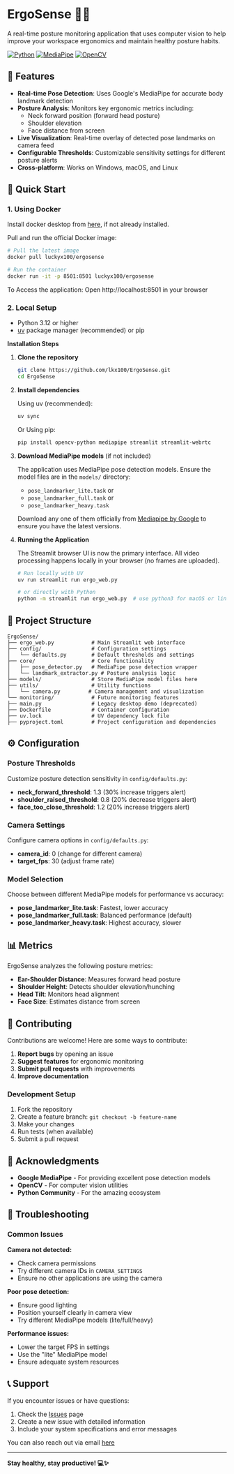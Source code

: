 # ErgoSense 🧘‍♀️

A real-time posture monitoring application that uses computer vision to help improve your workspace ergonomics and maintain healthy posture habits.

[![Python](https://img.shields.io/badge/python-3.12+-blue.svg)](https://www.python.org/downloads/)
[![MediaPipe](https://img.shields.io/badge/MediaPipe-0.10.14+-green.svg)](https://mediapipe.dev/)
[![OpenCV](https://img.shields.io/badge/OpenCV-4.12.0+-red.svg)](https://opencv.org/)

## 🌟 Features

- **Real-time Pose Detection**: Uses Google's MediaPipe for accurate body landmark detection
- **Posture Analysis**: Monitors key ergonomic metrics including:
  - Neck forward position (forward head posture)
  - Shoulder elevation
  - Face distance from screen
- **Live Visualization**: Real-time overlay of detected pose landmarks on camera feed
- **Configurable Thresholds**: Customizable sensitivity settings for different posture alerts
- **Cross-platform**: Works on Windows, macOS, and Linux

## 🚀 Quick Start

### 1. Using Docker
Install docker desktop from [here](https://docs.docker.com/get-started/introduction/get-docker-desktop/), if not already installed.

Pull and run the official Docker image:

```bash
# Pull the latest image
docker pull luckyx100/ergosense

# Run the container
docker run -it -p 8501:8501 luckyx100/ergosense
```

To Access the application:
Open http://localhost:8501 in your browser

### 2. Local Setup

   - Python 3.12 or higher
   - [uv](https://docs.astral.sh/uv/) package manager (recommended) or pip

**Installation Steps**

1. **Clone the repository**
   ```bash
   git clone https://github.com/lkx100/ErgoSense.git
   cd ErgoSense
   ```

2. **Install dependencies**
   
   Using uv (recommended):
   ```bash
   uv sync
   ```
   
   Or Using pip:
   ```bash
   pip install opencv-python mediapipe streamlit streamlit-webrtc
   ```

3. **Download MediaPipe models** (if not included)
   
   The application uses MediaPipe pose detection models. Ensure the model files are in the `models/` directory:
   - `pose_landmarker_lite.task` or
   - `pose_landmarker_full.task` or
   - `pose_landmarker_heavy.task`

   Download any one of them officially from [Mediapipe by Google](https://ai.google.dev/edge/mediapipe/solutions/vision/pose_landmarker) to ensure you have the latest versions.

4. **Running the Application**

   The Streamlit browser UI is now the primary interface. All video processing happens locally in your browser (no frames are uploaded).

   ```bash
   # Run locally with UV
   uv run streamlit run ergo_web.py

   # or directly with Python
   python -m streamlit run ergo_web.py  # use python3 for macOS or linux
   ```

## 📁 Project Structure

```
ErgoSense/
├── ergo_web.py            # Main Streamlit web interface
├── config/                # Configuration settings
│   └── defaults.py        # Default thresholds and settings
├── core/                  # Core functionality
│   ├── pose_detector.py   # MediaPipe pose detection wrapper
│   └── landmark_extractor.py # Posture analysis logic
├── models/                # Store MediaPipe model files here
├── utils/                 # Utility functions
│   └── camera.py         # Camera management and visualization
└── monitoring/            # Future monitoring features
├── main.py                # Legacy desktop demo (deprecated)
├── Dockerfile             # Container configuration
├── uv.lock                # UV dependency lock file
├── pyproject.toml         # Project configuration and dependencies
```

## ⚙️ Configuration

### Posture Thresholds

Customize posture detection sensitivity in `config/defaults.py`:
- **neck_forward_threshold**: 1.3 (30% increase triggers alert)
- **shoulder_raised_threshold**: 0.8 (20% decrease triggers alert)  
- **face_too_close_threshold**: 1.2 (20% increase triggers alert)

### Camera Settings

Configure camera options in `config/defaults.py`:
- **camera_id**: 0 (change for different camera)
- **target_fps**: 30 (adjust frame rate)

### Model Selection

Choose between different MediaPipe models for performance vs accuracy:
- **pose_landmarker_lite.task**: Fastest, lower accuracy
- **pose_landmarker_full.task**: Balanced performance (default)
- **pose_landmarker_heavy.task**: Highest accuracy, slower

## 📊 Metrics

ErgoSense analyzes the following posture metrics:

- **Ear-Shoulder Distance**: Measures forward head posture
- **Shoulder Height**: Detects shoulder elevation/hunching
- **Head Tilt**: Monitors head alignment
- **Face Size**: Estimates distance from screen

## 🤝 Contributing

Contributions are welcome! Here are some ways to contribute:

1. **Report bugs** by opening an issue
2. **Suggest features** for ergonomic monitoring
3. **Submit pull requests** with improvements
4. **Improve documentation**

### Development Setup

1. Fork the repository
2. Create a feature branch: `git checkout -b feature-name`
3. Make your changes
4. Run tests (when available)
5. Submit a pull request

## 🙏 Acknowledgments

- **Google MediaPipe** - For providing excellent pose detection models
- **OpenCV** - For computer vision utilities
- **Python Community** - For the amazing ecosystem

## 🐛 Troubleshooting

### Common Issues

**Camera not detected:**
- Check camera permissions
- Try different camera IDs in `CAMERA_SETTINGS`
- Ensure no other applications are using the camera

**Poor pose detection:**
- Ensure good lighting
- Position yourself clearly in camera view
- Try different MediaPipe models (lite/full/heavy)

**Performance issues:**
- Lower the target FPS in settings
- Use the "lite" MediaPipe model
- Ensure adequate system resources

## 📞 Support

If you encounter issues or have questions:

1. Check the [Issues](https://github.com/lkx100/ErgoSense/issues) page
2. Create a new issue with detailed information
3. Include your system specifications and error messages

You can also reach out via email [here](mailto:lk5999950@gmail.com)

---

**Stay healthy, stay productive! 💻✨**